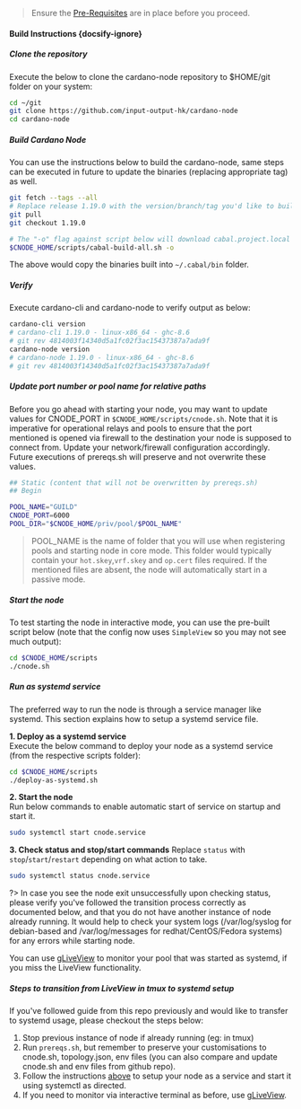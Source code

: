 > Ensure the [Pre-Requisites](basics.md#pre-requisites) are in place before you proceed.

#### Build Instructions {docsify-ignore}

##### Clone the repository

Execute the below to clone the cardano-node repository to $HOME/git folder on your system:

``` bash
cd ~/git
git clone https://github.com/input-output-hk/cardano-node
cd cardano-node
```

##### Build Cardano Node

You can use the instructions below to build the cardano-node, same steps can be executed in future to update the binaries (replacing appropriate tag) as well.

``` bash
git fetch --tags --all
# Replace release 1.19.0 with the version/branch/tag you'd like to build
git pull
git checkout 1.19.0

# The "-o" flag against script below will download cabal.project.local to depend on system libSodium package, and include cardano-address and bech32 binaries to your build
$CNODE_HOME/scripts/cabal-build-all.sh -o
```

The above would copy the binaries built into `~/.cabal/bin` folder.

##### Verify

Execute cardano-cli and cardano-node to verify output as below:

```bash
cardano-cli version
# cardano-cli 1.19.0 - linux-x86_64 - ghc-8.6
# git rev 4814003f14340d5a1fc02f3ac15437387a7ada9f
cardano-node version
# cardano-node 1.19.0 - linux-x86_64 - ghc-8.6
# git rev 4814003f14340d5a1fc02f3ac15437387a7ada9f
```

##### Update port number or pool name for relative paths

Before you go ahead with starting your node, you may want to update values for CNODE_PORT in `$CNODE_HOME/scripts/cnode.sh`. Note that it is imperative for operational relays and pools to ensure that the port mentioned is opened via firewall to the destination your node is supposed to connect from. Update your network/firewall configuration accordingly. Future executions of prereqs.sh will preserve and not overwrite these values.

```bash
## Static (content that will not be overwritten by prereqs.sh)
## Begin

POOL_NAME="GUILD"
CNODE_PORT=6000
POOL_DIR="$CNODE_HOME/priv/pool/$POOL_NAME"
```

> POOL_NAME is the name of folder that you will use when registering pools and starting node in core mode. This folder would typically contain your `hot.skey`,`vrf.skey` and `op.cert` files required. If the mentioned files are absent, the node will automatically start in a passive mode.

##### Start the node

To test starting the node in interactive mode, you can use the pre-built script below (note that the config now uses `SimpleView` so you may not see much output):

```bash
cd $CNODE_HOME/scripts
./cnode.sh
```

##### Run as systemd service

The preferred way to run the node is through a service manager like systemd. This section explains how to setup a systemd service file.

**1. Deploy as a systemd service**  
Execute the below command to deploy your node as a systemd service (from the respective scripts folder):
```bash
cd $CNODE_HOME/scripts
./deploy-as-systemd.sh
```

**2. Start the node**  
Run below commands to enable automatic start of service on startup and start it.
``` bash
sudo systemctl start cnode.service
```

**3. Check status and stop/start commands** 
Replace `status` with `stop`/`start`/`restart` depending on what action to take.
``` bash
sudo systemctl status cnode.service
```

?> In case you see the node exit unsuccessfully upon checking status, please verify you've followed the transition process correctly as documented below, and that you do not have another instance of node already running. It would help to check your system logs (/var/log/syslog for debian-based and /var/log/messages for redhat/CentOS/Fedora systems) for any errors while starting node.

You can use [gLiveView](Scripts/gliveview.md) to monitor your pool that was started as systemd, if you miss the LiveView functionality.

##### Steps to transition from LiveView in tmux to systemd setup

If you've followed guide from this repo previously and would like to transfer to systemd usage, please checkout the steps below:

1. Stop previous instance of node if already running (eg: in tmux)
2. Run `prereqs.sh`, but remember to preserve your customisations to cnode.sh, topology.json, env files (you can also compare and update cnode.sh and env files from github repo).
3. Follow the instructions [above](#run-as-systemd-service) to setup your node as a service and start it using systemctl as directed.
4. If you need to monitor via interactive terminal as before, use [gLiveView](Scripts/gliveview.md).
